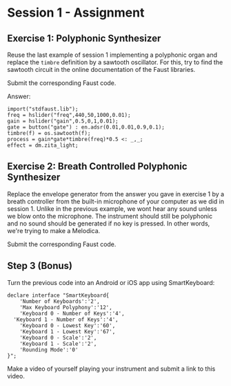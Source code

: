 # Session 1 - Assignment

## Exercise 1: Polyphonic Synthesizer

Reuse the last example of session 1 implementing a polyphonic organ and 
replace the `timbre` definition by a sawtooth oscillator. For this, try to find 
the sawtooth circuit in the online documentation of the Faust libraries. 

Submit the corresponding Faust code.

Answer: 

```
import("stdfaust.lib");
freq = hslider("freq",440,50,1000,0.01);
gain = hslider("gain",0.5,0,1,0.01);
gate = button("gate") : en.adsr(0.01,0.01,0.9,0.1);
timbre(f) = os.sawtooth(f);
process = gain*gate*timbre(freq)*0.5 <: _,_;
effect = dm.zita_light;
```

## Exercise 2: Breath Controlled Polyphonic Synthesizer

Replace the envelope generator from the answer you gave in exercise 1 by a 
breath controller from the built-in microphone of your computer as we did in
session 1. Unlike in the previous example, we wont hear any sound unless we 
blow onto the microphone. The instrument should still be polyphonic and 
no sound should be generated if no key is pressed. In other words, we're trying
to make a Melodica.

Submit the corresponding Faust code.

## Step 3 (Bonus)

Turn the previous code into an Android or iOS app using SmartKeyboard:

```
declare interface "SmartKeyboard{
	'Number of Keyboards':'2',
	'Max Keyboard Polyphony':'12',
	'Keyboard 0 - Number of Keys':'4',
  'Keyboard 1 - Number of Keys':'4',
	'Keyboard 0 - Lowest Key':'60',
	'Keyboard 1 - Lowest Key':'67',
	'Keyboard 0 - Scale':'2',
	'Keyboard 1 - Scale':'2',
	'Rounding Mode':'0'
}";
```

Make a video of yourself playing your instrument and submit a link to this
video.
